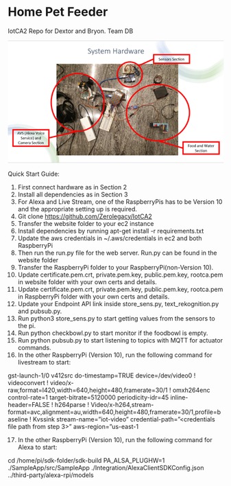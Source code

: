 # Home Pet Feeder
IotCA2 Repo for Dextor and Bryon. Team DB

![alt text](https://github.com/Zerolegacy/IotCA2/blob/main/Picture1.png?raw=true)

Quick Start Guide:

1)	First connect hardware as in Section 2
2)	Install all dependencies as in Section 3
3)	For Alexa and Live Stream, one of the RaspberryPis has to be Version 10 and the appropriate setting up is required.
4)	Git clone https://github.com/Zerolegacy/IotCA2
5)	Transfer the website folder to your ec2 instance
6)	Install dependencies by running apt-get install -r requirements.txt
7)	Update the aws credentials in ~/.aws/credentials in ec2 and both RaspberryPi
8)	Then run the run.py file for the web server. Run.py can be found in the website folder
9)	Transfer the RaspberryPi folder to your RaspberryPi(non-Version 10).
10)	Update certificate.pem.crt, private.pem.key, public.pem.key, rootca.pem in website folder with your own certs and details. 
11)	Update certificate.pem.crt, private.pem.key, public.pem.key, rootca.pem in RaspberryPi folder with your own certs and details. 
12)	Update your Endpoint API link inside store_sens.py, text_rekognition.py and pubsub.py.
13)	Run python3 store_sens.py to start getting values from the sensors to the pi.
14)	Run python checkbowl.py to start monitor if the foodbowl is empty.
15)	Run python pubsub.py to start listening to topics with MQTT for actuator commands.
16)	In the other RaspberryPi (Version 10), run the following command for livestream to start:

gst-launch-1/0 v412src do-timestamp=TRUE device=/dev/video0 ! videoconvert ! video/x-raw,format=I420,width=640,height=480,framerate=30/1 ! omxh264enc control-rate=1 target-bitrate=5120000 periodicity-idr=45 inline-header=FALSE ! h264parse ! Video/x-h264,stream-format=avc,alignment=au,width=640,height=480,framerate=30/1,profile=baseline ! Kvssink stream-name=”iot-video” credential-path=”<credentials file path from step 3>” aws-region=”us-east-1

17)	In the other RaspberryPi (Version 10), run the following command for Alexa to start:

cd /home/pi/sdk-folder/sdk-build PA_ALSA_PLUGHW=1 ./SampleApp/src/SampleApp ./Integration/AlexaClientSDKConfig.json ../third-party/alexa-rpi/models

